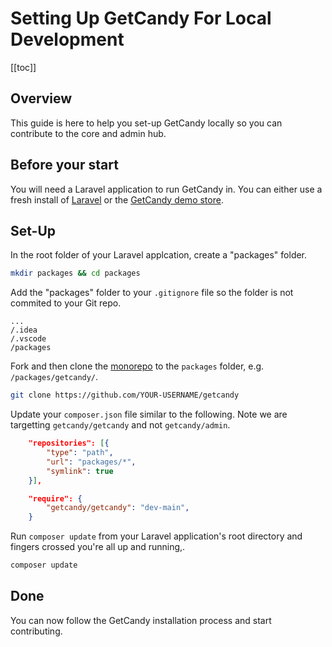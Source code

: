 # Setting Up GetCandy For Local Development

[[toc]]

## Overview

This guide is here to help you set-up GetCandy locally so you can contribute to the core and admin hub.

## Before your start

You will need a Laravel application to run GetCandy in. You can either use a fresh install of [Laravel](https://laravel.com/docs/9.x/installation) or the [GetCandy demo store](https://github.com/getcandy/demo-store).

## Set-Up

In the root folder of your Laravel applcation, create a "packages" folder.

```sh
mkdir packages && cd packages
````

Add the "packages" folder to your `.gitignore` file so the folder is not commited to your Git repo.

```
...
/.idea
/.vscode
/packages
```

Fork and then clone the [monorepo](https://github.com/getcandy/getcandy) to the `packages` folder, e.g. `/packages/getcandy/`.

```sh
git clone https://github.com/YOUR-USERNAME/getcandy
````

Update your `composer.json` file similar to the following. Note we are targetting `getcandy/getcandy` and not `getcandy/admin`.

```json
    "repositories": [{
        "type": "path",
        "url": "packages/*",
        "symlink": true
    }],

    "require": {
        "getcandy/getcandy": "dev-main",
    }
````

Run `composer update` from your Laravel application's root directory and fingers crossed you're all up and running,. 

```sh
composer update
````

## Done
You can now follow the GetCandy installation process and start contributing.
